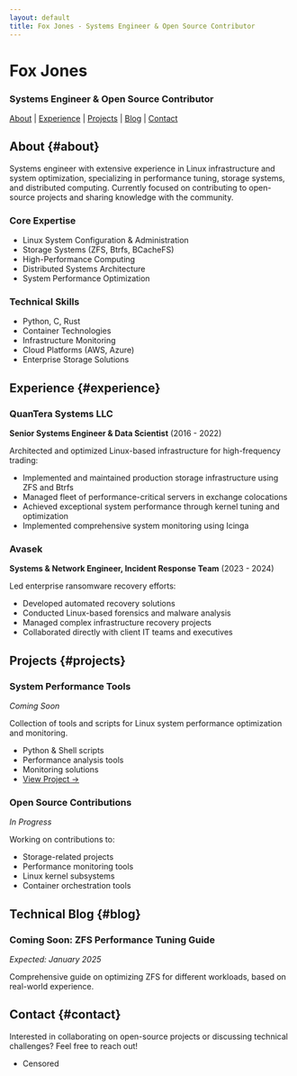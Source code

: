 ```yaml
---
layout: default
title: Fox Jones - Systems Engineer & Open Source Contributor
---
```


# Fox Jones
### Systems Engineer & Open Source Contributor

[About](#about) | [Experience](#experience) | [Projects](#projects) | [Blog](#blog) | [Contact](#contact)

## About {#about}

Systems engineer with extensive experience in Linux infrastructure and system optimization, specializing in performance tuning, storage systems, and distributed computing. Currently focused on contributing to open-source projects and sharing knowledge with the community.

### Core Expertise
- Linux System Configuration & Administration
- Storage Systems (ZFS, Btrfs, BCacheFS)
- High-Performance Computing
- Distributed Systems Architecture
- System Performance Optimization

### Technical Skills
- Python, C, Rust
- Container Technologies
- Infrastructure Monitoring
- Cloud Platforms (AWS, Azure)
- Enterprise Storage Solutions

## Experience {#experience}

### QuanTera Systems LLC
**Senior Systems Engineer & Data Scientist** (2016 - 2022)

Architected and optimized Linux-based infrastructure for high-frequency trading:
- Implemented and maintained production storage infrastructure using ZFS and Btrfs
- Managed fleet of performance-critical servers in exchange colocations
- Achieved exceptional system performance through kernel tuning and optimization
- Implemented comprehensive system monitoring using Icinga

### Avasek
**Systems & Network Engineer, Incident Response Team** (2023 - 2024)

Led enterprise ransomware recovery efforts:
- Developed automated recovery solutions
- Conducted Linux-based forensics and malware analysis
- Managed complex infrastructure recovery projects
- Collaborated directly with client IT teams and executives

## Projects {#projects}

### System Performance Tools
*Coming Soon*

Collection of tools and scripts for Linux system performance optimization and monitoring.
- Python & Shell scripts
- Performance analysis tools
- Monitoring solutions
- [View Project →](#)

### Open Source Contributions
*In Progress*

Working on contributions to:
- Storage-related projects
- Performance monitoring tools
- Linux kernel subsystems
- Container orchestration tools

## Technical Blog {#blog}

### Coming Soon: ZFS Performance Tuning Guide
*Expected: January 2025*

Comprehensive guide on optimizing ZFS for different workloads, based on real-world experience.

## Contact {#contact}

Interested in collaborating on open-source projects or discussing technical challenges? Feel free to reach out!
- Censored
